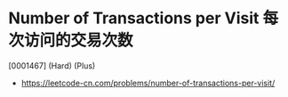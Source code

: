 # Number of Transactions per Visit 每次访问的交易次数

[0001467] (Hard) (Plus)

- https://leetcode-cn.com/problems/number-of-transactions-per-visit/
